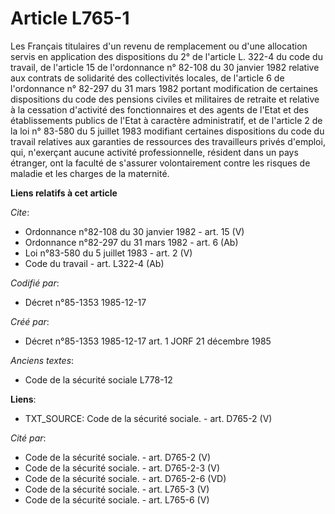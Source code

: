 # Article L765-1

Les Français titulaires d'un revenu de remplacement ou d'une allocation servis en application des dispositions du 2° de
l'article L. 322-4 du code du travail, de l'article 15 de l'ordonnance n° 82-108 du 30 janvier 1982 relative aux contrats de
solidarité des collectivités locales, de l'article 6 de l'ordonnance n° 82-297 du 31 mars 1982 portant modification de
certaines dispositions du code des pensions civiles et militaires de retraite et relative à la cessation d'activité des
fonctionnaires et des agents de l'Etat et des établissements publics de l'Etat à caractère administratif, et de l'article 2
de la loi n° 83-580 du 5 juillet 1983 modifiant certaines dispositions du code du travail relatives aux garanties de
ressources des travailleurs privés d'emploi, qui, n'exerçant aucune activité professionnelle, résident dans un pays étranger,
ont la faculté de s'assurer volontairement contre les risques de maladie et les charges de la maternité.

**Liens relatifs à cet article**

_Cite_:

  - Ordonnance n°82-108 du 30 janvier 1982 - art. 15 (V)
  - Ordonnance n°82-297 du 31 mars 1982 - art. 6 (Ab)
  - Loi n°83-580 du 5 juillet 1983 - art. 2 (V)
  - Code du travail - art. L322-4 (Ab)

_Codifié par_:

  - Décret n°85-1353 1985-12-17

_Créé par_:

  - Décret n°85-1353 1985-12-17 art. 1 JORF 21 décembre 1985

_Anciens textes_:

  - Code de la sécurité sociale L778-12

**Liens**:

  - TXT_SOURCE: Code de la sécurité sociale. - art. D765-2 (V)

_Cité par_:

  - Code de la sécurité sociale. - art. D765-2 (V)
  - Code de la sécurité sociale. - art. D765-2-3 (V)
  - Code de la sécurité sociale. - art. D765-2-6 (VD)
  - Code de la sécurité sociale. - art. L765-3 (V)
  - Code de la sécurité sociale. - art. L765-6 (V)
